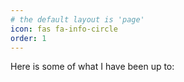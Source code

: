 ```yaml
---
# the default layout is 'page'
icon: fas fa-info-circle
order: 1
---
```


Here is some of what I have been up to:

<script src="https://tryhackme.com/badge/2862973"></script>


<script src="https://tryhackme.com/api/v2/badges/public-profile?userPublicId=2862973" style='border:none;'></script>
